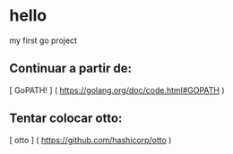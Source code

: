 # hello
my first go project

## Continuar a partir de:
[ GoPATH! ] ( https://golang.org/doc/code.html#GOPATH )

## Tentar colocar otto:
[ otto ] ( https://github.com/hashicorp/otto ) 
